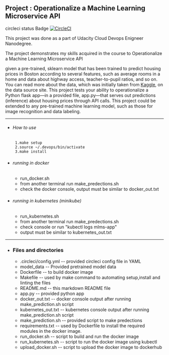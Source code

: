 ## Project : Operationalize a Machine Learning Microservice API

circleci status Badge  [![CircleCI](https://circleci.com/gh/SG75/k8s.svg?style=svg)](https://circleci.com/gh/SG75/k8s)

This project was done as a part of Udacity Cloud Devops Enigneer Nanodegree.

The project demonstrates my skills acquired in the course to Operationalize a Machine Learning Microservice API

given a pre-trained, sklearn model that has been trained to predict housing prices in Boston according to several features, such as average rooms in a home and data about highway access, teacher-to-pupil ratios, and so on. You can read more about the data, which was initially taken from [Kaggle](https://www.kaggle.com/c/boston-housing), on the data source site. This project tests your ability to operationalize a Python flask app—in a provided file, app.py—that serves out predictions (inference) about housing prices through API calls. This project could be extended to any pre-trained machine learning model, such as those for image recognition and data labeling.

***

* ######  How to use
       1.make setup
       2.source ~/.devops/bin/activate
       3.make install
       
* ###### running in docker
    * run_docker.sh
    * from another terminal run make_predections.sh
    * check the docker console, output must be similar to docker_out.txt 
    
* ###### running in kubernetes (minikube)
    *  run_kubernetes.sh
    * from another terminal run make_predections.sh
    * check console or run "kubectl logs mlms-app" 
    * output must be similar to kubernetes_out.txt

---
* ### Files and directories
    * .circleci/config.yml -- provided circleci config file in YAML
    * model_data -- Provided pretrained model data 
    * Dockerfile -- to build docker image
    * Makefile -- used by make command to automating setup,install and linting the files
    * README.md -- this markdown README file
    * app.py -- provided python app
    * docker_out.txt -- docker console output after running make_prediction.sh script
    * kubernetes_out.txt -- kubernetes console output after running make_prediction.sh script
    * make_prediction.sh -- provided script to make predections
    * requirements.txt -- used by Dockerfile to install the required modules in the docker image.
    * run_docker.sh -- script to build and run the docker image
    * run_kubernetes.sh -- script to run the docker image using kubectl
    * upload_docker.sh -- script to upload the docker image to dockerhub
